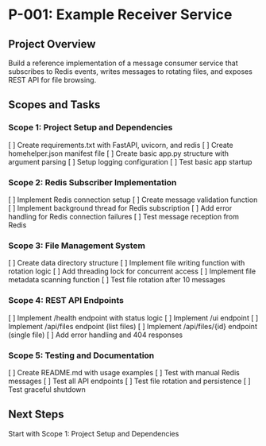 # P-001: Example Receiver Service

## Project Overview
Build a reference implementation of a message consumer service that subscribes to Redis events, writes messages to rotating files, and exposes REST API for file browsing.

## Scopes and Tasks

### Scope 1: Project Setup and Dependencies
[ ] Create requirements.txt with FastAPI, uvicorn, and redis
[ ] Create homehelper.json manifest file
[ ] Create basic app.py structure with argument parsing
[ ] Setup logging configuration
[ ] Test basic app startup

### Scope 2: Redis Subscriber Implementation
[ ] Implement Redis connection setup
[ ] Create message validation function
[ ] Implement background thread for Redis subscription
[ ] Add error handling for Redis connection failures
[ ] Test message reception from Redis

### Scope 3: File Management System
[ ] Create data directory structure
[ ] Implement file writing function with rotation logic
[ ] Add threading lock for concurrent access
[ ] Implement file metadata scanning function
[ ] Test file rotation after 10 messages

### Scope 4: REST API Endpoints
[ ] Implement /health endpoint with status logic
[ ] Implement /ui endpoint
[ ] Implement /api/files endpoint (list files)
[ ] Implement /api/files/{id} endpoint (single file)
[ ] Add error handling and 404 responses

### Scope 5: Testing and Documentation
[ ] Create README.md with usage examples
[ ] Test with manual Redis messages
[ ] Test all API endpoints
[ ] Test file rotation and persistence
[ ] Test graceful shutdown

## Next Steps
Start with Scope 1: Project Setup and Dependencies
